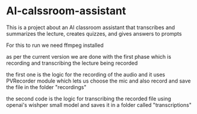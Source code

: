 # AI-calssroom-assistant
This is a project about an AI classroom assistant that transcribes and summarizes the lecture, creates quizzes, and gives answers to prompts 

For this to run we need ffmpeg installed

as per the current version we are done with the first phase which is recording and transcribing the lecture being recorded

the first one is the logic for the recording of the audio and it uses PVRecorder module which lets us choose the mic and also record and save the file in the folder "recordings"

the second code is the logic for transcribing the recorded file using openai's wishper small model and saves it in a folder called "transcriptions"
